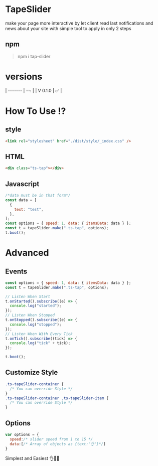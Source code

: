 # TapeSlider

make your page more interactive by let client read last notifications and news about your site
with simple tool to apply in only 2 steps

## npm

> npm i tap-slider

# versions

| ------- | --: |
| V 0.1.0 | ✅ |

# How To Use ⁉

## style

```html
<link rel="stylesheet" href="./dist/style/_index.css" />
```

## HTML

```html
<div class="ts-tap"></div>
```

## Javascript

```javascript
/*data must be in that form*/
const data = [
  {
    text: "test",
  },
];
const options = { speed: 1, data: { itemsData: data } };
const t = tapeSlider.make(".ts-tap", options);
t.boot();
```

# Advanced

## Events

```javascript
const options = { speed: 1, data: { itemsData: data } };
const t = tapeSlider.make(".ts-tap", options);

// Listen When Start
t.onStarted().subscribe((e) => {
  console.log("started");
});
// Listen When Stopped
t.onStopped().subscribe((e) => {
  console.log("stopped");
});
// Listen When With Every Tick
t.onTick().subscribe((tick) => {
  console.log("tick" + tick);
});

t.boot();
```

## Customize Style

```css
.ts-tapeSlider-container {
  /* You can override Style */
}
.ts-tapeSlider-container .ts-tapeSlider-item {
  /* You can override Style */
}
```

## Options

```javascript
var options = {
  speed:/* slider speed from 1 to 15 */
  data:[/* Array of objects as {text:"👌"}*/]
}
```

Simplest and Easiest 👌💖👏
